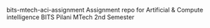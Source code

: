  bits-mtech-aci-assignment
Assignment repo for Artificial &amp; Compute intelligence BITS Pilani MTech 2nd Semester
